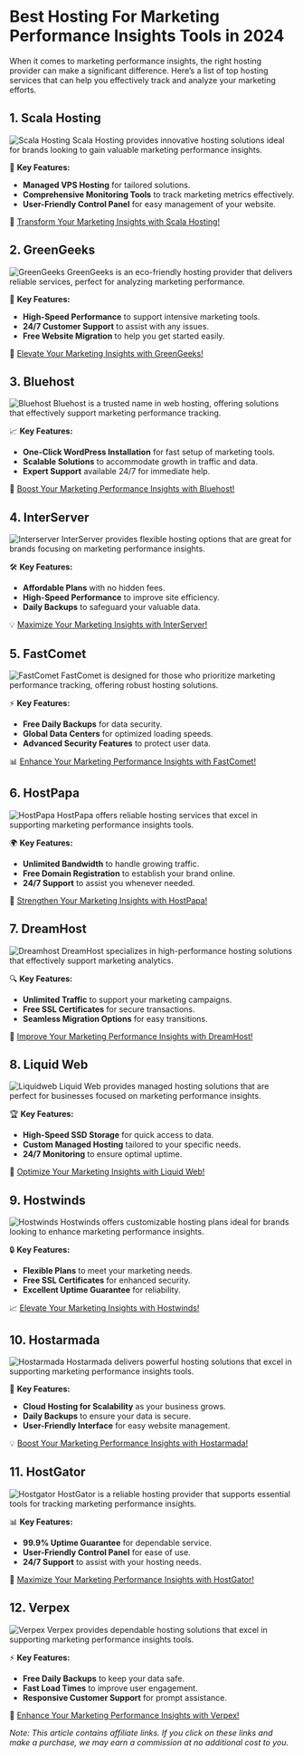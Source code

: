 # Best Hosting For Marketing Performance Insights Tools in 2024

When it comes to marketing performance insights, the right hosting provider can make a significant difference. Here’s a list of top hosting services that can help you effectively track and analyze your marketing efforts.

## 1. **Scala Hosting**

![Scala Hosting](https://i.imgur.com/uJ5JIK3.png "Scala Web Hosting")
Scala Hosting provides innovative hosting solutions ideal for brands looking to gain valuable marketing performance insights.

🔑 **Key Features:**
- **Managed VPS Hosting** for tailored solutions.
- **Comprehensive Monitoring Tools** to track marketing metrics effectively.
- **User-Friendly Control Panel** for easy management of your website.

🔗 [Transform Your Marketing Insights with Scala Hosting!](https://snipitx.com/scala-jy)

## 2. **GreenGeeks**

![GreenGeeks](https://i.imgur.com/eEwuntu.jpg "GreenGeeks Hosting")
GreenGeeks is an eco-friendly hosting provider that delivers reliable services, perfect for analyzing marketing performance.

🌱 **Key Features:**
- **High-Speed Performance** to support intensive marketing tools.
- **24/7 Customer Support** to assist with any issues.
- **Free Website Migration** to help you get started easily.

🌿 [Elevate Your Marketing Insights with GreenGeeks!](https://snipitx.com/greengeeks-jy)

## 3. **Bluehost**

![Bluehost](https://i.imgur.com/PasFF9E.jpeg "Bluehost Hosting")
Bluehost is a trusted name in web hosting, offering solutions that effectively support marketing performance tracking.

📈 **Key Features:**
- **One-Click WordPress Installation** for fast setup of marketing tools.
- **Scalable Solutions** to accommodate growth in traffic and data.
- **Expert Support** available 24/7 for immediate help.

🚀 [Boost Your Marketing Performance Insights with Bluehost!](https://snipitx.com/bluehost-jy)

## 4. **InterServer**

![Interserver](https://i.imgur.com/OM5dOEW.jpeg "Interserver Hosting")
InterServer provides flexible hosting options that are great for brands focusing on marketing performance insights.

🛠️ **Key Features:**
- **Affordable Plans** with no hidden fees.
- **High-Speed Performance** to improve site efficiency.
- **Daily Backups** to safeguard your valuable data.

💡 [Maximize Your Marketing Insights with InterServer!](https://snipitx.com/interserver-jy)

## 5. **FastComet**

![FastComet](https://i.imgur.com/7qgXuWp.png "FastComet Hosting")
FastComet is designed for those who prioritize marketing performance tracking, offering robust hosting solutions.

⚡ **Key Features:**
- **Free Daily Backups** for data security.
- **Global Data Centers** for optimized loading speeds.
- **Advanced Security Features** to protect user data.

📊 [Enhance Your Marketing Performance Insights with FastComet!](https://snipitx.com/fastcomet-jy)

## 6. **HostPapa**

![HostPapa](https://i.imgur.com/ouDTkvl.jpeg "HostPapa Hosting")
HostPapa offers reliable hosting services that excel in supporting marketing performance insights tools.

🌍 **Key Features:**
- **Unlimited Bandwidth** to handle growing traffic.
- **Free Domain Registration** to establish your brand online.
- **24/7 Support** to assist you whenever needed.

💼 [Strengthen Your Marketing Insights with HostPapa!](https://snipitx.com/hostpapa-jy)

## 7. **DreamHost**

![Dreamhost](https://i.imgur.com/rXIg8ip.jpeg "Dreamhost Hosting")
DreamHost specializes in high-performance hosting solutions that effectively support marketing analytics.

🔍 **Key Features:**
- **Unlimited Traffic** to support your marketing campaigns.
- **Free SSL Certificates** for secure transactions.
- **Seamless Migration Options** for easy transitions.

🚀 [Improve Your Marketing Performance Insights with DreamHost!](https://snipitx.com/dreamhost-jy)

## 8. **Liquid Web**

![Liquidweb](https://i.imgur.com/4IvT9SC.jpeg "Liquidweb Hosting")
Liquid Web provides managed hosting solutions that are perfect for businesses focused on marketing performance insights.

🏆 **Key Features:**
- **High-Speed SSD Storage** for quick access to data.
- **Custom Managed Hosting** tailored to your specific needs.
- **24/7 Monitoring** to ensure optimal uptime.

🔗 [Optimize Your Marketing Insights with Liquid Web!](https://snipitx.com/liquidweb-jy)

## 9. **Hostwinds**

![Hostwinds](https://i.imgur.com/53aSNXx.jpeg "Hostwinds Hosting")
Hostwinds offers customizable hosting plans ideal for brands looking to enhance marketing performance insights.

🔒 **Key Features:**
- **Flexible Plans** to meet your marketing needs.
- **Free SSL Certificates** for enhanced security.
- **Excellent Uptime Guarantee** for reliability.

📈 [Elevate Your Marketing Insights with Hostwinds!](https://snipitx.com/hostwinds-jy)

## 10. **Hostarmada**

![Hostarmada](https://i.imgur.com/KFbdf3o.jpeg "Hostarmada Hosting")
Hostarmada delivers powerful hosting solutions that excel in supporting marketing performance insights tools.

🌟 **Key Features:**
- **Cloud Hosting for Scalability** as your business grows.
- **Daily Backups** to ensure your data is secure.
- **User-Friendly Interface** for easy website management.

💡 [Boost Your Marketing Performance Insights with Hostarmada!](https://snipitx.com/hostarmada-jy)

## 11. **HostGator**

![Hostgator](https://i.imgur.com/BcVkH57.jpeg "Hostgator Hosting")
HostGator is a reliable hosting provider that supports essential tools for tracking marketing performance insights.

📊 **Key Features:**
- **99.9% Uptime Guarantee** for dependable service.
- **User-Friendly Control Panel** for ease of use.
- **24/7 Support** to assist with your hosting needs.

🔗 [Maximize Your Marketing Performance Insights with HostGator!](https://snipitx.com/hostgator-jy)

## 12. **Verpex**

![Verpex](https://i.imgur.com/6x5LhiS.jpeg "Verpex Hosting")
Verpex provides dependable hosting solutions that excel in supporting marketing performance insights tools.

⚡ **Key Features:**
- **Free Daily Backups** to keep your data safe.
- **Fast Load Times** to improve user engagement.
- **Responsive Customer Support** for prompt assistance.

🚀 [Enhance Your Marketing Performance Insights with Verpex!](https://snipitx.com/verpex-jy)

*Note: This article contains affiliate links. If you click on these links and make a purchase, we may earn a commission at no additional cost to you.*
